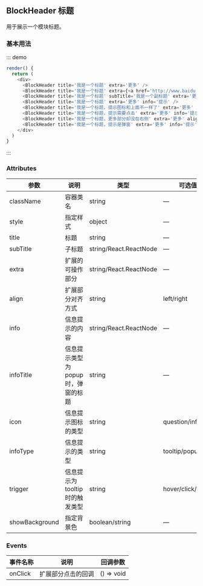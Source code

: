 ## BlockHeader 标题

用于展示一个模块标题。

### 基本用法

::: demo
```js
render() {
  return (
    <div>
      <BlockHeader title='我是一个标题' extra='更多' />
      <BlockHeader title='我是一个标题' extra={<a href='http://www.baidu.com' target='_blank'>更多</a>} />
      <BlockHeader title='我是一个标题' subTitle='我是一个副标题' extra='更多' />
      <BlockHeader title='我是一个标题' extra='更多' info='提示' />
      <BlockHeader title='我是一个标题，提示图标和上面不一样了' extra='更多' icon='info' info='提示' />
      <BlockHeader title='我是一个标题，提示需要点击' extra='更多' info='提示' trigger='click' />
      <BlockHeader title='我是一个标题，更多部分却没在右侧' extra='更多' align='left' />
      <BlockHeader title='我是一个标题，提示是弹窗' extra='更多' info='提示' infoType='popup' />
    </div>
  )
}
```
:::

### Attributes
| 参数      | 说明          | 类型      | 可选值                           | 默认值  |
|---------- |-------------- |---------- |--------------------------------  |-------- |
| className | 容器类名 | string | — | — |
| style | 指定样式 | object | — | — |
| title | 标题 | string | — | — |
| subTitle | 子标题 | string/React.ReactNode | — | — |
| extra | 扩展的可操作部分 | string/React.ReactNode | — | — |
| align | 扩展部分对齐方式 | string | left/right | right |
| info | 信息提示的内容 | string/React.ReactNode | — | — |
| infoTitle | 信息提示类型为popup时，弹窗的标题 | string | — | 温馨提示 |
| icon | 信息提示图标的类型 | string | question/info | question |
| infoType | 信息提示的类型 | string | tooltip/popup' | tooltip |
| trigger | 信息提示为tooltip时的触发类型 | string | hover/click/focus | hover |
| showBackground | 指定背景色 | boolean/string | — | — |

### Events
| 事件名称 | 说明 | 回调参数 |
|---------- |-------- |---------- |
| onClick | 扩展部分点击的回调 | () => void |
